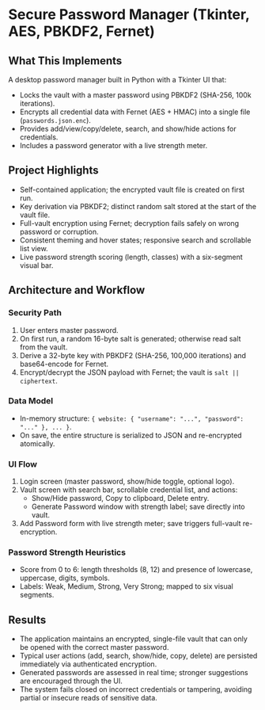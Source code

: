 
# Secure Password Manager (Tkinter, AES, PBKDF2, Fernet)

## What This Implements
A desktop password manager built in Python with a Tkinter UI that:
- Locks the vault with a master password using PBKDF2 (SHA-256, 100k iterations).
- Encrypts all credential data with Fernet (AES + HMAC) into a single file (`passwords.json.enc`).
- Provides add/view/copy/delete, search, and show/hide actions for credentials.
- Includes a password generator with a live strength meter.

## Project Highlights
- Self-contained application; the encrypted vault file is created on first run.
- Key derivation via PBKDF2; distinct random salt stored at the start of the vault file.
- Full-vault encryption using Fernet; decryption fails safely on wrong password or corruption.
- Consistent theming and hover states; responsive search and scrollable list view.
- Live password strength scoring (length, classes) with a six-segment visual bar.

## Architecture and Workflow

### Security Path
1. User enters master password.
2. On first run, a random 16-byte salt is generated; otherwise read salt from the vault.
3. Derive a 32-byte key with PBKDF2 (SHA-256, 100,000 iterations) and base64-encode for Fernet.
4. Encrypt/decrypt the JSON payload with Fernet; the vault is `salt || ciphertext`.

### Data Model
- In-memory structure: `{ website: { "username": "...", "password": "..." }, ... }`.
- On save, the entire structure is serialized to JSON and re-encrypted atomically.

### UI Flow
1. Login screen (master password, show/hide toggle, optional logo).
2. Vault screen with search bar, scrollable credential list, and actions:
   - Show/Hide password, Copy to clipboard, Delete entry.
   - Generate Password window with strength label; save directly into vault.
3. Add Password form with live strength meter; save triggers full-vault re-encryption.

### Password Strength Heuristics
- Score from 0 to 6: length thresholds (8, 12) and presence of lowercase, uppercase, digits, symbols.
- Labels: Weak, Medium, Strong, Very Strong; mapped to six visual segments.

## Results
- The application maintains an encrypted, single-file vault that can only be opened with the correct master password.
- Typical user actions (add, search, show/hide, copy, delete) are persisted immediately via authenticated encryption.
- Generated passwords are assessed in real time; stronger suggestions are encouraged through the UI.
- The system fails closed on incorrect credentials or tampering, avoiding partial or insecure reads of sensitive data.
